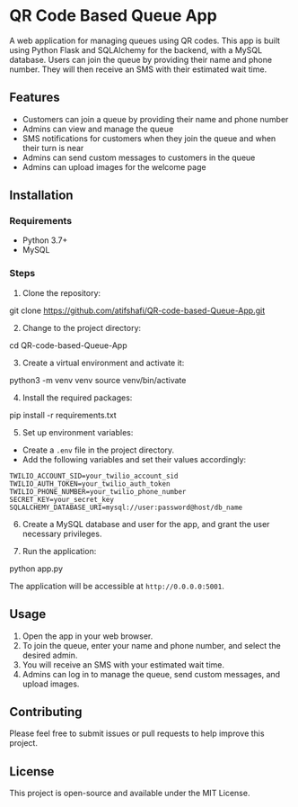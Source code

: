 # QR Code Based Queue App

A web application for managing queues using QR codes. This app is built using Python Flask and SQLAlchemy for the backend, with a MySQL database. Users can join the queue by providing their name and phone number. They will then receive an SMS with their estimated wait time.

## Features

- Customers can join a queue by providing their name and phone number
- Admins can view and manage the queue
- SMS notifications for customers when they join the queue and when their turn is near
- Admins can send custom messages to customers in the queue
- Admins can upload images for the welcome page

## Installation

### Requirements

- Python 3.7+
- MySQL

### Steps

1. Clone the repository:

git clone https://github.com/atifshafi/QR-code-based-Queue-App.git


2. Change to the project directory:

cd QR-code-based-Queue-App

3. Create a virtual environment and activate it:

python3 -m venv venv
source venv/bin/activate


4. Install the required packages:

pip install -r requirements.txt


5. Set up environment variables:

- Create a `.env` file in the project directory.
- Add the following variables and set their values accordingly:

```
TWILIO_ACCOUNT_SID=your_twilio_account_sid
TWILIO_AUTH_TOKEN=your_twilio_auth_token
TWILIO_PHONE_NUMBER=your_twilio_phone_number
SECRET_KEY=your_secret_key
SQLALCHEMY_DATABASE_URI=mysql://user:password@host/db_name
```


6. Create a MySQL database and user for the app, and grant the user necessary privileges.

7. Run the application:

python app.py


The application will be accessible at `http://0.0.0.0:5001`.

## Usage

1. Open the app in your web browser.
2. To join the queue, enter your name and phone number, and select the desired admin.
3. You will receive an SMS with your estimated wait time.
4. Admins can log in to manage the queue, send custom messages, and upload images.

## Contributing

Please feel free to submit issues or pull requests to help improve this project.

## License

This project is open-source and available under the MIT License.
